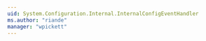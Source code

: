 ```yaml
---
uid: System.Configuration.Internal.InternalConfigEventHandler
ms.author: "riande"
manager: "wpickett"
---
```

